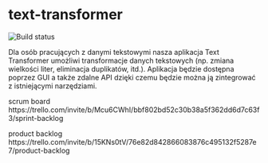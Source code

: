 # text-transformer
![Build status](https://travis-ci.com/KKeelloo/text-transformer.svg?branch=main)
<p>Dla osób pracujących z danymi tekstowymi nasza aplikacja Text Transformer umożliwi transformacje danych tekstowych (np. zmiana wielkości liter, eliminacja duplikatów, itd.). Aplikacja będzie dostępna poprzez GUI a także zdalne API dzięki czemu będzie można ją zintegrować z istniejącymi narzędziami.</p>
<p> scrum board https://trello.com/invite/b/Mcu6CWhI/bbf802bd52c30b38a5f362dd6d7c63f3/sprint-backlog </p>
<p> product backlog https://trello.com/invite/b/15KNs0tV/76e82d842866083876c495132f5287e7/product-backlog</p>
